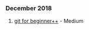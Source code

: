 ### December 2018

1. [git for beginner++](https://medium.com/datadriveninvestor/git-for-beginner-f438adfc3599) - Medium 